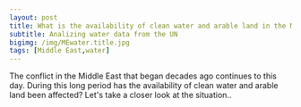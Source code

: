 ```yaml
---
layout: post
title: What is the availability of clean water and arable land in the Middle East?
subtitle: Analizing water data from the UN
bigimg: /img/MEwater.title.jpg
tags: [Middle East,water]
---
```

The conflict in the Middle East that began decades ago continues to this day. During this long period has the availability of clean water and arable land been affected? Let's take a closer look at the situation..
